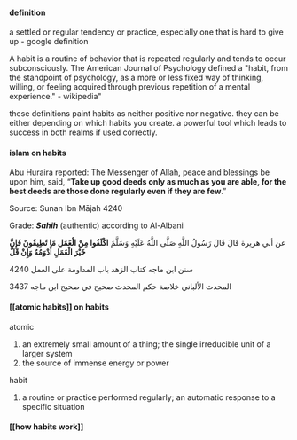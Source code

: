 #### definition

a settled or regular tendency or practice, especially one that is hard to give up - google definition 

A habit is a routine of behavior that is repeated regularly and tends to occur subconsciously. The American Journal of Psychology defined a "habit, from the standpoint of psychology, as a more or less fixed way of thinking, willing, or feeling acquired through previous repetition of a mental experience." - wikipedia"

these definitions paint habits as neither positive nor negative. they can be either depending on which habits you create. a powerful tool which leads to success in both realms if used correctly.


#### islam on habits

Abu Huraira reported: The Messenger of Allah, peace and blessings be upon him, said, “**Take up good deeds only as much as you are able, for the best deeds are those done regularly even if they are few**.”

Source: Sunan Ibn Mājah 4240

Grade: **_Sahih_** (authentic) according to Al-Albani

عن أبي هريرة قَالَ قَالَ رَسُولُ اللَّهِ صَلَّى اللَّهُ عَلَيْهِ وَسَلَّمَ **اكْلَفُوا مِنْ الْعَمَلِ مَا تُطِيقُونَ فَإِنَّ خَيْرَ الْعَمَلِ أَدْوَمُهُ وَإِنْ قَلَّ**

4240 سنن ابن ماجه كتاب الزهد باب المداومة على العمل

3437 المحدث الألباني خلاصة حكم المحدث صحيح في صحيح ابن ماجه


#### [[atomic habits]] on habits

atomic 
1. an extremely small amount of a thing; the single irreducible unit of a larger system
2. the source of immense energy or power

habit
1. a routine or practice performed regularly; an automatic response to a specific situation

#### [[how habits work]]